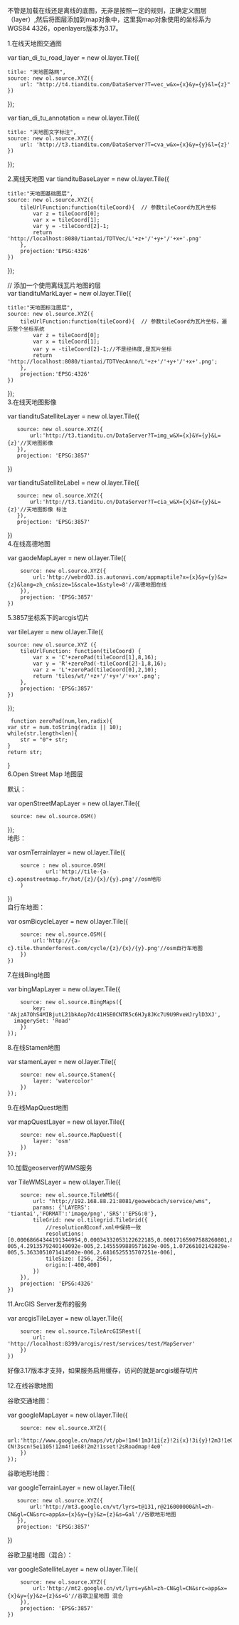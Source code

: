 不管是加载在线还是离线的底图，无非是按照一定的规则，正确定义图层（layer）,然后将图层添加到map对象中，这里我map对象使用的坐标系为WGS84 4326，openlayers版本为3.17。

1.在线天地图交通图


var tian_di_tu_road_layer = new ol.layer.Tile({  

    title: "天地图路网",  
    source: new ol.source.XYZ({  
        url: "http://t4.tianditu.com/DataServer?T=vec_w&x={x}&y={y}&l={z}"  
    })  
});  
  
var tian_di_tu_annotation = new ol.layer.Tile({  

    title: "天地图文字标注",  
    source: new ol.source.XYZ({  
        url: 'http://t3.tianditu.com/DataServer?T=cva_w&x={x}&y={y}&l={z}'  
    })  
    
});  

2.离线天地图
var tiandituBaseLayer = new ol.layer.Tile({  

    title:"天地图基础图层",  
    source: new ol.source.XYZ({  
        tileUrlFunction:function(tileCoord){  // 参数tileCoord为瓦片坐标  
            var z = tileCoord[0];  
            var x = tileCoord[1];  
            var y = -tileCoord[2]-1;  
            return 'http://localhost:8080/tiantai/TDTVec/L'+z+'/'+y+'/'+x+'.png'  
        },  
        projection:'EPSG:4326'  
    })  
    
});  
  
// 添加一个使用离线瓦片地图的层  
var tiandituMarkLayer = new ol.layer.Tile({  

    title:"天地图标注图层",  
    source: new ol.source.XYZ({  
        tileUrlFunction:function(tileCoord){  // 参数tileCoord为瓦片坐标，遍历整个坐标系统  
            var z = tileCoord[0];  
            var x = tileCoord[1];  
            var y = -tileCoord[2]-1;//不是经纬度,是瓦片坐标  
            return 'http://localhost:8080/tiantai/TDTVecAnno/L'+z+'/'+y+'/'+x+'.png';  
        },  
        projection:'EPSG:4326'  
    })  
    
});  
3.在线天地图影像


var tiandituSatelliteLayer = new ol.layer.Tile({  

       source: new ol.source.XYZ({  
           url:'http://t3.tianditu.cn/DataServer?T=img_w&X={x}&Y={y}&L={z}'//天地图影像  
       }),  
       projection: 'EPSG:3857' 
       
   })  
     
var tiandituSatelliteLabel = new ol.layer.Tile({  

       source: new ol.source.XYZ({  
           url:'http://t3.tianditu.cn/DataServer?T=cia_w&X={x}&Y={y}&L={z}'//天地图影像 标注  
       }),  
       projection: 'EPSG:3857'  
       
   })  
4.在线高德地图

var gaodeMapLayer = new ol.layer.Tile({  

        source: new ol.source.XYZ({  
            url:'http://webrd03.is.autonavi.com/appmaptile?x={x}&y={y}&z={z}&lang=zh_cn&size=1&scale=1&style=8'//高德地图在线  
        }),  
        projection: 'EPSG:3857'  
    })  
5.3857坐标系下的arcgis切片


var tileLayer = new ol.layer.Tile({  

    source: new ol.source.XYZ ({  
        tileUrlFunction: function(tileCoord) {  
            var x = 'C'+zeroPad(tileCoord[1],8,16);  
            var y = 'R'+zeroPad(-tileCoord[2]-1,8,16);  
            var z = 'L'+zeroPad(tileCoord[0],2,10);  
            return 'tiles/wt/'+z+'/'+y+'/'+x+'.png';  
        },  
        projection: 'EPSG:3857'  
    })  
});   

     function zeroPad(num,len,radix){  
    var str = num.toString(radix || 10);  
    while(str.length<len){  
        str = "0"+ str;  
    }  
    return str;  
    
}  
6.Open Street Map 地图层

默认：

var openStreetMapLayer = new ol.layer.Tile({  

     source: new ol.source.OSM()  
 });  
地形：

var osmTerrainlayer = new ol.layer.Tile({  

        source : new ol.source.OSM(  
                url:'http://tile-{a-c}.openstreetmap.fr/hot/{z}/{x}/{y}.png'//osm地形  
        )  
})  
自行车地图：


var osmBicycleLayer = new ol.layer.Tile({  

        source: new ol.source.OSM({   
            url:'http://{a-c}.tile.thunderforest.com/cycle/{z}/{x}/{y}.png'//osm自行车地图  
        })   
    })   

7.在线Bing地图


var bingMapLayer = new ol.layer.Tile({  

        source: new ol.source.BingMaps({  
            key: 'AkjzA7OhS4MIBjutL21bkAop7dc41HSE0CNTR5c6HJy8JKc7U9U9RveWJrylD3XJ',  
      imagerySet: 'Road'  
        })  
    });  
8.在线Stamen地图

var stamenLayer = new ol.layer.Tile({  

        source: new ol.source.Stamen({  
            layer: 'watercolor'  
        })  
    });  

9.在线MapQuest地图

var mapQuestLayer = new ol.layer.Tile({  

        source: new ol.source.MapQuest({  
            layer: 'osm'  
        })  
    });  

10.加载geoserver的WMS服务

var TileWMSLayer = new ol.layer.Tile({  

        source: new ol.source.TileWMS({  
            url: "http://192.168.88.21:8081/geowebcach/service/wms",  
            params: {'LAYERS': 'tiantai','FORMAT':'image/png','SRS':'EPSG:0'},  
            tileGrid: new ol.tilegrid.TileGrid({  
                //resolution和conf.xml中保持一致  
                resolutions: [0.00068664344191344954,0.00034332053122622185,0.00017165907588260801,8.5829537941304004e-005,4.2913579240149092e-005,2.1455599889571629e-005,1.07266102142829e-005,5.3633051071414502e-006,2.6816525535707251e-006],  
                tileSize: [256, 256],  
                origin:[-400,400]  
            })  
        }),  
        projection: 'EPSG:4326'  
    })  

11.ArcGIS Server发布的服务

var arcgisTileLayer = new ol.layer.Tile({  

        source: new ol.source.TileArcGISRest({  
            url: 'http://localhost:8399/arcgis/rest/services/test/MapServer'  
        })  
    })  
好像3.17版本才支持，如果服务启用缓存，访问的就是arcgis缓存切片

12.在线谷歌地图

谷歌交通地图：

var googleMapLayer = new ol.layer.Tile({  

        source: new ol.source.XYZ({  
            url:'http://www.google.cn/maps/vt/pb=!1m4!1m3!1i{z}!2i{x}!3i{y}!2m3!1e0!2sm!3i345013117!3m8!2szh-CN!3scn!5e1105!12m4!1e68!2m2!1sset!2sRoadmap!4e0'  
        })  
    });  
谷歌地形地图：


var googleTerrainLayer = new ol.layer.Tile({  

       source: new ol.source.XYZ({  
           url:'http://mt3.google.cn/vt/lyrs=t@131,r@216000000&hl=zh-CN&gl=CN&src=app&x={x}&y={y}&z={z}&s=Gal'//谷歌地形地图  
       }),  
       projection: 'EPSG:3857'  
   })  

谷歌卫星地图（混合）：

var googleSatelliteLayer = new ol.layer.Tile({  

        source: new ol.source.XYZ({  
            url:'http://mt2.google.cn/vt/lyrs=y&hl=zh-CN&gl=CN&src=app&x={x}&y={y}&z={z}&s=G'//谷歌卫星地图 混合  
        }),  
        projection: 'EPSG:3857'  
    })  